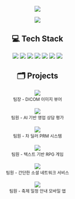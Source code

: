 <p align="center">
  <a href="https://github.com/Chanyoung3" target="_blank">
    <img src="https://github-readme-stats.vercel.app/api?username=Chanyoung3&show_icons=true&theme=radical" />
  </a>
</p>

<p align="center">
  <img src="https://github-readme-stats.vercel.app/api/top-langs/?username=Chanyoung3&layout=compact&theme=radical" />
</p>  

<h2 align="center">💻 Tech Stack</h2>
<p align="center">
  <img src="https://img.shields.io/badge/HTML5-E34F26?style=flat&logo=HTML5&logoColor=white">
  <img src="https://img.shields.io/badge/CSS3-1572B6?style=flat&logo=CSS3&logoColor=white">
  <img src="https://img.shields.io/badge/Java-007396?style=flat&logo=Java&logoColor=white">
  <img src="https://img.shields.io/badge/Python-3776AB?style=flat&logo=Python&logoColor=white">
  <img src="https://img.shields.io/badge/Javascript-F7DF1E?style=flat&logo=Javascript&logoColor=white">
  <img src="https://img.shields.io/badge/MySQL-4479A1?style=flat&logo=MySQL&logoColor=white">
  <img src="https://img.shields.io/badge/Oracle-F80000?style=flat&logo=Oracle&logoColor=white">
</p>

<h2 align="center">🗂️ Projects</h2>
<p align="center">

  <a href="https://github.com/Chanyoung3/DIVA" target="_blank">
    <img src="https://img.shields.io/badge/LEADER-DIVA-557531?style=for-the-badge" />
  </a> <br>
  <sub>팀장 - DICOM 이미지 뷰어</sub>
  <br><br>

  <a href="https://github.com/Chanyoung3/SalesScoreAi" target="_blank">
    <img src="https://img.shields.io/badge/MEMBER-SalesScoreAi-2563EB?style=for-the-badge" />
  </a> <br>
  <sub>팀원 - AI 기반 영업 상담 평가</sub>
  <br><br>

  <a href="https://github.com/Chanyoung3/DATAUP" target="_blank">
    <img src="https://img.shields.io/badge/MEMBER-DATAUP-808080?style=for-the-badge" />
  </a> <br>
  <sub>팀원 - 차 딜러 PRM 시스템</sub>
  <br><br>

  <a href="https://github.com/Chanyoung3/AYEN" target="_blank">
    <img src="https://img.shields.io/badge/MEMBER-AYEN-A9A9A9?style=for-the-badge" />
  </a> <br>
  <sub>팀원 - 텍스트 기반 RPG 게임</sub>
  <br><br>

  <a href="https://github.com/Chanyoung3/MYSNS" target="_blank">
    <img src="https://img.shields.io/badge/MEMBER-MYSNS-FF4023?style=for-the-badge" />
  </a> <br>
  <sub>팀원 - 간단한 소셜 네트워크 서비스</sub>
  <br><br>

  <a href="https://github.com/Chanyoung3/FESTIVALAPP" target="_blank">
    <img src="https://img.shields.io/badge/MEMBER-FESTIVALAPP-87CEEB?style=for-the-badge" />
  </a> <br>
  <sub>팀원 - 축제 일정 안내 모바일 앱</sub>
</p>
